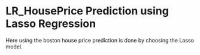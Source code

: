 # LR_HousePrice Prediction using Lasso Regression
Here using the boston house price prediction is done by choosing the Lasso model.
